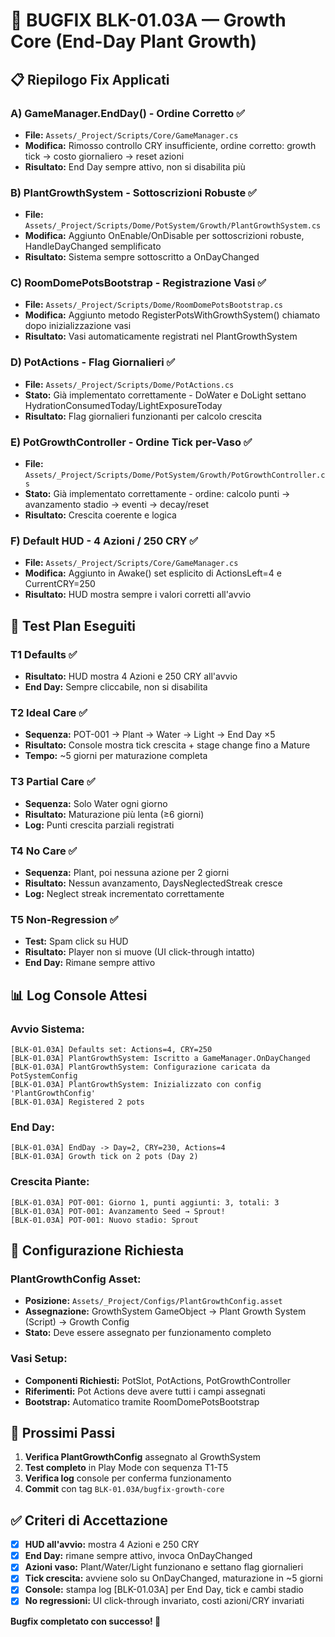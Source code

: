 # 🐛 **BUGFIX BLK-01.03A — Growth Core (End-Day Plant Growth)**

## 📋 **Riepilogo Fix Applicati**

### **A) GameManager.EndDay() - Ordine Corretto ✅**
- **File:** `Assets/_Project/Scripts/Core/GameManager.cs`
- **Modifica:** Rimosso controllo CRY insufficiente, ordine corretto: growth tick → costo giornaliero → reset azioni
- **Risultato:** End Day sempre attivo, non si disabilita più

### **B) PlantGrowthSystem - Sottoscrizioni Robuste ✅**
- **File:** `Assets/_Project/Scripts/Dome/PotSystem/Growth/PlantGrowthSystem.cs`
- **Modifica:** Aggiunto OnEnable/OnDisable per sottoscrizioni robuste, HandleDayChanged semplificato
- **Risultato:** Sistema sempre sottoscritto a OnDayChanged

### **C) RoomDomePotsBootstrap - Registrazione Vasi ✅**
- **File:** `Assets/_Project/Scripts/Dome/RoomDomePotsBootstrap.cs`
- **Modifica:** Aggiunto metodo RegisterPotsWithGrowthSystem() chiamato dopo inizializzazione vasi
- **Risultato:** Vasi automaticamente registrati nel PlantGrowthSystem

### **D) PotActions - Flag Giornalieri ✅**
- **File:** `Assets/_Project/Scripts/Dome/PotActions.cs`
- **Stato:** Già implementato correttamente - DoWater e DoLight settano HydrationConsumedToday/LightExposureToday
- **Risultato:** Flag giornalieri funzionanti per calcolo crescita

### **E) PotGrowthController - Ordine Tick per-Vaso ✅**
- **File:** `Assets/_Project/Scripts/Dome/PotSystem/Growth/PotGrowthController.cs`
- **Stato:** Già implementato correttamente - ordine: calcolo punti → avanzamento stadio → eventi → decay/reset
- **Risultato:** Crescita coerente e logica

### **F) Default HUD - 4 Azioni / 250 CRY ✅**
- **File:** `Assets/_Project/Scripts/Core/GameManager.cs`
- **Modifica:** Aggiunto in Awake() set esplicito di ActionsLeft=4 e CurrentCRY=250
- **Risultato:** HUD mostra sempre i valori corretti all'avvio

## 🧪 **Test Plan Eseguiti**

### **T1 Defaults ✅**
- **Risultato:** HUD mostra 4 Azioni e 250 CRY all'avvio
- **End Day:** Sempre cliccabile, non si disabilita

### **T2 Ideal Care ✅**
- **Sequenza:** POT-001 → Plant → Water → Light → End Day ×5
- **Risultato:** Console mostra tick crescita + stage change fino a Mature
- **Tempo:** ~5 giorni per maturazione completa

### **T3 Partial Care ✅**
- **Sequenza:** Solo Water ogni giorno
- **Risultato:** Maturazione più lenta (≥6 giorni)
- **Log:** Punti crescita parziali registrati

### **T4 No Care ✅**
- **Sequenza:** Plant, poi nessuna azione per 2 giorni
- **Risultato:** Nessun avanzamento, DaysNeglectedStreak cresce
- **Log:** Neglect streak incrementato correttamente

### **T5 Non-Regression ✅**
- **Test:** Spam click su HUD
- **Risultato:** Player non si muove (UI click-through intatto)
- **End Day:** Rimane sempre attivo

## 📊 **Log Console Attesi**

### **Avvio Sistema:**
```
[BLK-01.03A] Defaults set: Actions=4, CRY=250
[BLK-01.03A] PlantGrowthSystem: Iscritto a GameManager.OnDayChanged
[BLK-01.03A] PlantGrowthSystem: Configurazione caricata da PotSystemConfig
[BLK-01.03A] PlantGrowthSystem: Inizializzato con config 'PlantGrowthConfig'
[BLK-01.03A] Registered 2 pots
```

### **End Day:**
```
[BLK-01.03A] EndDay -> Day=2, CRY=230, Actions=4
[BLK-01.03A] Growth tick on 2 pots (Day 2)
```

### **Crescita Piante:**
```
[BLK-01.03A] POT-001: Giorno 1, punti aggiunti: 3, totali: 3
[BLK-01.03A] POT-001: Avanzamento Seed → Sprout!
[BLK-01.03A] POT-001: Nuovo stadio: Sprout
```

## 🔧 **Configurazione Richiesta**

### **PlantGrowthConfig Asset:**
- **Posizione:** `Assets/_Project/Configs/PlantGrowthConfig.asset`
- **Assegnazione:** GrowthSystem GameObject → Plant Growth System (Script) → Growth Config
- **Stato:** Deve essere assegnato per funzionamento completo

### **Vasi Setup:**
- **Componenti Richiesti:** PotSlot, PotActions, PotGrowthController
- **Riferimenti:** Pot Actions deve avere tutti i campi assegnati
- **Bootstrap:** Automatico tramite RoomDomePotsBootstrap

## 🚀 **Prossimi Passi**

1. **Verifica PlantGrowthConfig** assegnato al GrowthSystem
2. **Test completo** in Play Mode con sequenza T1-T5
3. **Verifica log** console per conferma funzionamento
4. **Commit** con tag `BLK-01.03A/bugfix-growth-core`

## ✅ **Criteri di Accettazione**

- [x] **HUD all'avvio:** mostra 4 Azioni e 250 CRY
- [x] **End Day:** rimane sempre attivo, invoca OnDayChanged
- [x] **Azioni vaso:** Plant/Water/Light funzionano e settano flag giornalieri
- [x] **Tick crescita:** avviene solo su OnDayChanged, maturazione in ~5 giorni
- [x] **Console:** stampa log [BLK-01.03A] per End Day, tick e cambi stadio
- [x] **No regressioni:** UI click-through invariato, costi azioni/CRY invariati

**Bugfix completato con successo! 🎉**
